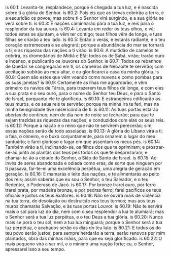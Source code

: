 is 60.1: Levanta-te, resplandece, porque é chegada a tua luz, e é nascida sobre ti a glória do Senhor.
is 60.2: Pois eis que as trevas cobrirão a terra, e a escuridão os povos; mas sobre ti o Senhor virá surgindo, e a sua glória se verá sobre ti.
is 60.3: E nações caminharão para a tua luz, e reis para o resplendor da tua aurora.
is 60.4: Levanta em redor os teus olhos, e vê; todos estes se ajuntam, e vêm ter contigo; teus filhos vêm de longe, e tuas filhas se criarão a teu lado.
is 60.5: Então o verás, e estarás radiante, e o teu coração estremecerá e se alegrará; porque a abundância do mar se tornará a ti, e as riquezas das nações a ti virão.
is 60.6: A multidão de camelos te cobrirá, os dromedários de Midiã e Efá; todos os de Sabá, virão; trarão ouro e incenso, e publicarão os louvores do Senhor.
is 60.7: Todos os rebanhos de Quedar se congregarão em ti, os carneiros de Nebaoite te servirão; com aceitação subirão ao meu altar, e eu glorificarei a casa da minha glória.
is 60.8: Quem são estes que vêm voando como nuvens e como pombas para as suas janelas?
is 60.9: Certamente as ilhas me aguardarão, e vêm primeiro os navios de Társis, para trazerem teus filhos de longe, e com eles a sua prata e o seu ouro, para o nome do Senhor teu Deus, e para o Santo de Israel, porquanto ele te glorificou.
is 60.10: E estrangeiros edificarão os teus muros, e os seus reis te servirão; porque na minha ira te feri, mas na minha benignidade tive misericórdia de ti.
is 60.11: As tuas portas estarão abertas de contínuo; nem de dia nem de noite se fecharão; para que te sejam trazidas as riquezas das nações, e conduzidos com elas os seus reis.
is 60.12: Porque a nação e o reino que não te servirem perecerão; sim, essas nações serão de todo assoladas.
is 60.13: A glória do Líbano virá a ti; a faia, o olmeiro, e o buxo conjuntamente, para ornarem o lugar do meu santuário; e farei glorioso o lugar em que assentam os meus pés.
is 60.14: Também virão a ti, inclinando-se, os filhos dos que te oprimiram; e prostrar-se-ão junto às plantas dos teus pés todos os que te desprezaram; e chamar-te-ão a cidade do Senhor, a Sião do Santo de Israel.
is 60.15: Ao invés de seres abandonada e odiada como eras, de sorte que ninguém por ti passava, far-te-ei uma excelência perpétua, uma alegria de geração em geração.
is 60.16: E mamarás o leite das nações, e te alimentarás ao peito dos reis; assim saberás que eu sou o Senhor, o teu Salvador, e o teu Redentor, o Poderoso de Jacó.
is 60.17: Por bronze trarei ouro, por ferro trarei prata, por madeira bronze, e por pedras ferro; farei pacíficos os teus oficiais e justos os teus exatores.
is 60.18: Não se ouvirá mais de violência na tua terra, de desolação ou destruição nos teus termos; mas aos teus muros chamarás Salvação, e às tuas portas Louvor.
is 60.19: Não te servirá mais o sol para luz do dia, nem com o seu resplendor a lua te alumiará; mas o Senhor será a tua luz perpétua, e o teu Deus a tua glória.
is 60.20: Nunca mais se porá o teu sol, nem a tua lua minguará; porque o Senhor será a tua luz perpétua, e acabados serão os dias do teu luto.
is 60.21: E todos os do teu povo serão justos; para sempre herdarão a terra; serão renovos por mim plantados, obra das minhas mãos, para que eu seja glorificado.
is 60.22: O mais pequeno virá a ser mil, e o mínimo uma nação forte; eu, o Senhor, apressarei isso a seu tempo.
